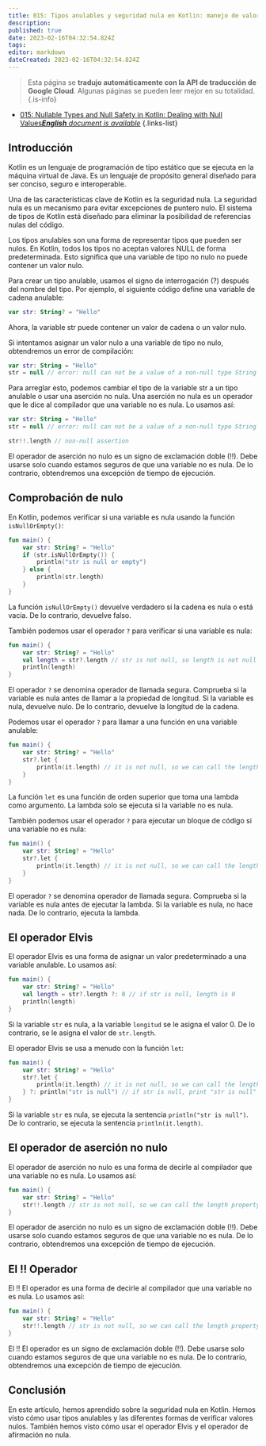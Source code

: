 ```yaml
---
title: 015: Tipos anulables y seguridad nula en Kotlin: manejo de valores nulos
description: 
published: true
date: 2023-02-16T04:32:54.824Z
tags: 
editor: markdown
dateCreated: 2023-02-16T04:32:54.824Z
---
```


> Esta página se **tradujo automáticamente con la API de traducción de Google Cloud**.
Algunas páginas se pueden leer mejor en su totalidad.{.is-info}



- [015: Nullable Types and Null Safety in Kotlin: Dealing with Null Values***English** document is available*](/en/Knowledge-base/Kotlin/Learning/015-nullable-types-and-null-safety-in-kotlin-dealing-with-null-values)
{.links-list}


## Introducción

Kotlin es un lenguaje de programación de tipo estático que se ejecuta en la máquina virtual de Java. Es un lenguaje de propósito general diseñado para ser conciso, seguro e interoperable.

Una de las características clave de Kotlin es la seguridad nula. La seguridad nula es un mecanismo para evitar excepciones de puntero nulo. El sistema de tipos de Kotlin está diseñado para eliminar la posibilidad de referencias nulas del código.

Los tipos anulables son una forma de representar tipos que pueden ser nulos. En Kotlin, todos los tipos no aceptan valores NULL de forma predeterminada. Esto significa que una variable de tipo no nulo no puede contener un valor nulo.

Para crear un tipo anulable, usamos el signo de interrogación (?) después del nombre del tipo. Por ejemplo, el siguiente código define una variable de cadena anulable:

```kotlin
var str: String? = "Hello"
```

Ahora, la variable str puede contener un valor de cadena o un valor nulo.

Si intentamos asignar un valor nulo a una variable de tipo no nulo, obtendremos un error de compilación:

```kotlin
var str: String = "Hello"
str = null // error: null can not be a value of a non-null type String
```

Para arreglar esto, podemos cambiar el tipo de la variable str a un tipo anulable o usar una aserción no nula. Una aserción no nula es un operador que le dice al compilador que una variable no es nula. Lo usamos así:

```kotlin
var str: String = "Hello"
str = null // error: null can not be a value of a non-null type String

str!!.length // non-null assertion
```

El operador de aserción no nulo es un signo de exclamación doble (!!). Debe usarse solo cuando estamos seguros de que una variable no es nula. De lo contrario, obtendremos una excepción de tiempo de ejecución.

## Comprobación de nulo

En Kotlin, podemos verificar si una variable es nula usando la función `isNullOrEmpty()`:

```kotlin
fun main() {
    var str: String? = "Hello"
    if (str.isNullOrEmpty()) {
        println("str is null or empty")
    } else {
        println(str.length)
    }
}
```

La función `isNullOrEmpty()` devuelve verdadero si la cadena es nula o está vacía. De lo contrario, devuelve falso.

También podemos usar el operador `?` para verificar si una variable es nula:

```kotlin
fun main() {
    var str: String? = "Hello"
    val length = str?.length // str is not null, so length is not null
    println(length)
}
```

El operador `?` se denomina operador de llamada segura. Comprueba si la variable es nula antes de llamar a la propiedad de longitud. Si la variable es nula, devuelve nulo. De lo contrario, devuelve la longitud de la cadena.

Podemos usar el operador `?` para llamar a una función en una variable anulable:

```kotlin
fun main() {
    var str: String? = "Hello"
    str?.let {
        println(it.length) // it is not null, so we can call the length property
    }
}
```

La función `let` es una función de orden superior que toma una lambda como argumento. La lambda solo se ejecuta si la variable no es nula.

También podemos usar el operador `?` para ejecutar un bloque de código si una variable no es nula:

```kotlin
fun main() {
    var str: String? = "Hello"
    str?.let {
        println(it.length) // it is not null, so we can call the length property
    }
}
```

El operador `?` se denomina operador de llamada segura. Comprueba si la variable es nula antes de ejecutar la lambda. Si la variable es nula, no hace nada. De lo contrario, ejecuta la lambda.

## El operador Elvis

El operador Elvis es una forma de asignar un valor predeterminado a una variable anulable. Lo usamos así:

```kotlin
fun main() {
    var str: String? = "Hello"
    val length = str?.length ?: 0 // if str is null, length is 0
    println(length)
}
```

Si la variable `str` es nula, a la variable `longitud` se le asigna el valor 0. De lo contrario, se le asigna el valor de `str.length`.

El operador Elvis se usa a menudo con la función `let`:

```kotlin
fun main() {
    var str: String? = "Hello"
    str?.let {
        println(it.length) // it is not null, so we can call the length property
    } ?: println("str is null") // if str is null, print "str is null"
}
```

Si la variable `str` es nula, se ejecuta la sentencia `println("str is null")`. De lo contrario, se ejecuta la sentencia `println(it.length)`.

## El operador de aserción no nulo

El operador de aserción no nulo es una forma de decirle al compilador que una variable no es nula. Lo usamos así:

```kotlin
fun main() {
    var str: String? = "Hello"
    str!!.length // str is not null, so we can call the length property
}
```

El operador de aserción no nulo es un signo de exclamación doble (!!). Debe usarse solo cuando estamos seguros de que una variable no es nula. De lo contrario, obtendremos una excepción de tiempo de ejecución.

## El !! Operador

El !! El operador es una forma de decirle al compilador que una variable no es nula. Lo usamos así:

```kotlin
fun main() {
    var str: String? = "Hello"
    str!!.length // str is not null, so we can call the length property
}
```

El !! El operador es un signo de exclamación doble (!!). Debe usarse solo cuando estamos seguros de que una variable no es nula. De lo contrario, obtendremos una excepción de tiempo de ejecución.

## Conclusión

En este artículo, hemos aprendido sobre la seguridad nula en Kotlin. Hemos visto cómo usar tipos anulables y las diferentes formas de verificar valores nulos. También hemos visto cómo usar el operador Elvis y el operador de afirmación no nula.